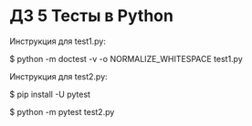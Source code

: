 # ДЗ 5 Тесты в Python

Инструкция для test1.py:

$ python -m doctest -v -o NORMALIZE_WHITESPACE test1.py

Инструкция для test2.py:

$ pip install -U pytest

$ python -m pytest test2.py

